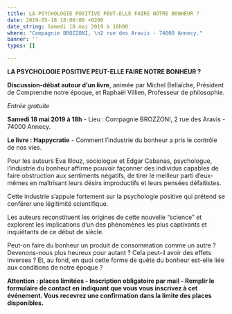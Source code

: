 ```yaml
---
title: LA PSYCHOLOGIE POSITIVE PEUT-ELLE FAIRE NOTRE BONHEUR ?
date: 2019-05-18 18:00:00 +0200
date_string: Samedi 18 mai 2019 à 18h00
where: "Compagnie BROZZONI, \n2 rue des Aravis - 74000 Annecy."
banner: ''
types: []

---
```

**LA PSYCHOLOGIE POSITIVE PEUT-ELLE FAIRE NOTRE BONHEUR ?**

**Discussion-débat autour d’un livre**, animée par Michel Bellaïche, Président de Comprendre notre époque, et Raphaël Villien, Professeur de philosophie.

_Entrée gratuite_

**Samedi 18 mai 2019 à 18h** - Lieu : Compagnie BROZZONI, 2 rue des Aravis - 74000 Annecy.

**Le livre : Happycratie** - Comment l’industrie du bonheur a pris le contrôle de nos vies.

Pour les auteurs Eva Illouz, sociologue et Edgar Cabanas, psychologue, l’industrie du bonheur affirme pouvoir façonner des individus capables de faire obstruction aux sentiments négatifs, de tirer le meilleur parti d’eux-mêmes en maîtrisant leurs désirs improductifs et leurs pensées défaitistes.

Cette industrie s’appuie fortement sur la psychologie positive qui prétend se conférer une légitimité scientifique.

Les auteurs reconstituent les origines de cette nouvelle “science” et explorent les implications d’un des phénomènes les plus captivants et inquiétants de ce début de siècle.

Peut-on faire du bonheur un produit de consommation comme un autre ? Devenons-nous plus heureux pour autant ? Cela peut-il avoir des effets inverses ? Et, au fond, en quoi cette forme de quête du bonheur est-elle liée aux conditions de notre époque ?

**Attention : places limitées - Inscription obligatoire par mail - Remplir le formulaire de contact en indiquant que vous vous inscrivez à cet événement. Vous recevrez une confirmation dans la limite des places disponibles.**